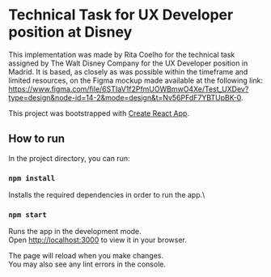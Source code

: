 # Technical Task for UX Developer position at Disney

This implementation was made by Rita Coelho for the technical task assigned by The Walt Disney Company for the UX Developer position in Madrid. It is based, as closely as was possible within the timeframe and limited resources, on the Figma mockup made available at the following link: https://www.figma.com/file/6STIaV1f2PfmUOWBmwO4Xe/Test_UXDev?type=design&node-id=14-2&mode=design&t=Nv56PFdF7YBTUpBK-0.

This project was bootstrapped with [Create React App](https://github.com/facebook/create-react-app).


## How to run

In the project directory, you can run:

### `npm install`

Installs the required dependencies in order to run the app.\

### `npm start`

Runs the app in the development mode.\
Open [http://localhost:3000](http://localhost:3000) to view it in your browser.

The page will reload when you make changes.\
You may also see any lint errors in the console.


